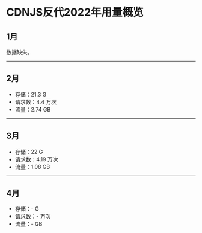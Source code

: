 # CDNJS反代2022年用量概览

## 1月

数据缺失。

---

## 2月

- 存储：21.3 G
- 请求数：4.4 万次
- 流量：2.74 GB

---

## 3月

- 存储：22 G
- 请求数：4.19 万次
- 流量：1.08 GB

---

## 4月

- 存储：- G
- 请求数：- 万次
- 流量：- GB